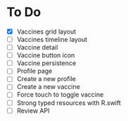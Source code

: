 # To Do

- [x] Vaccines grid layout
- [ ] Vaccines timeline layout
- [ ] Vaccine detail
- [ ] Vaccine button icon
- [ ] Vaccine persistence
- [ ] Profile page
- [ ] Create a new profile
- [ ] Create a new vaccine
- [ ] Force touch to toggle vaccine
- [ ] Strong typed resources with R.swift
- [ ] Review API
